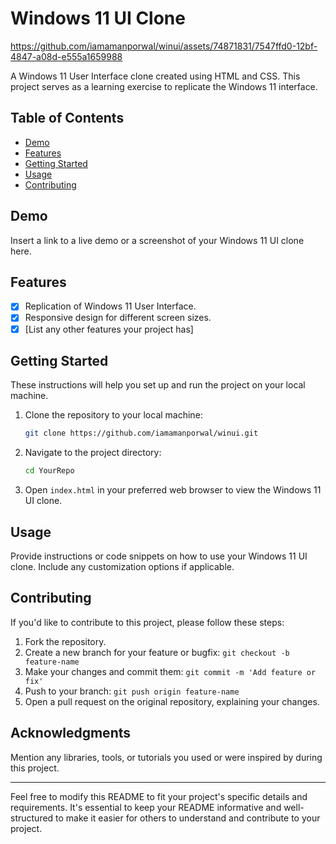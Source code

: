 
# Windows 11 UI Clone


https://github.com/iamamanporwal/winui/assets/74871831/7547ffd0-12bf-4847-a08d-e555a1659988


A Windows 11 User Interface clone created using HTML and CSS. This project serves as a learning exercise to replicate the Windows 11 interface.

## Table of Contents

- [Demo](#demo)
- [Features](#features)
- [Getting Started](#getting-started)
- [Usage](#usage)
- [Contributing](#contributing)


## Demo

Insert a link to a live demo or a screenshot of your Windows 11 UI clone here.

## Features

- [x] Replication of Windows 11 User Interface.
- [x] Responsive design for different screen sizes.
- [x] [List any other features your project has]

## Getting Started

These instructions will help you set up and run the project on your local machine.

1. Clone the repository to your local machine:

   ```bash
   git clone https://github.com/iamamanporwal/winui.git
   ```

2. Navigate to the project directory:

   ```bash
   cd YourRepo
   ```

3. Open `index.html` in your preferred web browser to view the Windows 11 UI clone.

## Usage

Provide instructions or code snippets on how to use your Windows 11 UI clone. Include any customization options if applicable.

## Contributing

If you'd like to contribute to this project, please follow these steps:

1. Fork the repository.
2. Create a new branch for your feature or bugfix: `git checkout -b feature-name`
3. Make your changes and commit them: `git commit -m 'Add feature or fix'`
4. Push to your branch: `git push origin feature-name`
5. Open a pull request on the original repository, explaining your changes.

## Acknowledgments

Mention any libraries, tools, or tutorials you used or were inspired by during this project.

---

Feel free to modify this README to fit your project's specific details and requirements. It's essential to keep your README informative and well-structured to make it easier for others to understand and contribute to your project.
```
